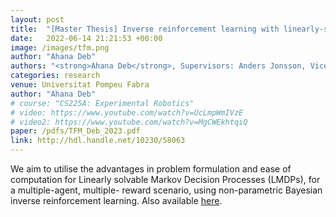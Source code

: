 ```yaml
---
layout: post
title:  "[Master Thesis] Inverse reinforcement learning with linearly-solvable MDPs for multiple reward functions"
date:   2022-06-14 21:21:53 +00:00
image: /images/tfm.png
author: "Ahana Deb"
authors: "<strong>Ahana Deb</strong>, Supervisors: Anders Jonsson, Vicenç Gómez, Mario Ceresa"
categories: research
venue: Universitat Pompeu Fabra
author: "Ahana Deb"
# course: "CS225A: Experimental Robotics"
# video: https://www.youtube.com/watch?v=UcLmpWmIVzE
# video2: https://www.youtube.com/watch?v=MgCWEkhtqiQ
paper: /pdfs/TFM_Deb_2023.pdf
link: http://hdl.handle.net/10230/58063
---
```

We aim to utilise the advantages in problem formulation and ease of computation for  Linearly solvable Markov Decision Processes (LMDPs), for a multiple-agent, multiple- reward scenario, using non-parametric Bayesian inverse reinforcement learning. Also available [here](http://hdl.handle.net/10230/58063).

<!-- [CS225A Paper](/pdfs/cs225a.pdf){:target="_blank"}

[Short demo video on YouTube](https://www.youtube.com/watch?v=UcLmpWmIVzE)

[Longer demo video on YouTube](https://www.youtube.com/watch?v=MgCWEkhtqiQ)

<center>
<iframe src="http://www.youtube.com/embed/MgCWEkhtqiQ" frameborder="0" height="315" width="560"></iframe>
</center> -->